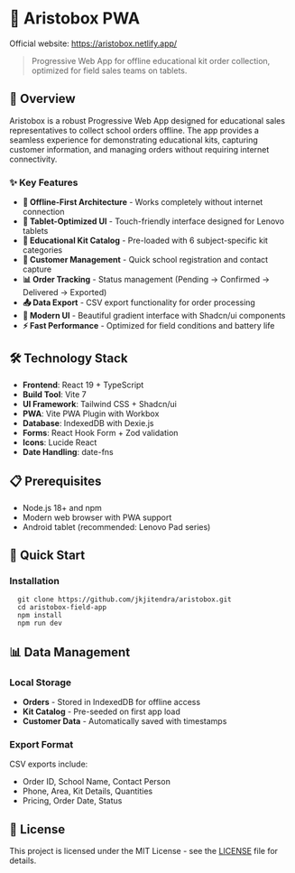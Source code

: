 # 🎒 Aristobox PWA

Official website: <a href="https://aristobox.netlify.app/" target="_blank" rel="noopener noreferrer">https://aristobox.netlify.app/</a>

> Progressive Web App for offline educational kit order collection, optimized for field sales teams on tablets.

## 🚀 Overview

Aristobox is a robust Progressive Web App designed for educational sales representatives to collect school orders offline. The app provides a seamless experience for demonstrating educational kits, capturing customer information, and managing orders without requiring internet connectivity.

### ✨ Key Features

- **🔄 Offline-First Architecture** - Works completely without internet connection
- **📱 Tablet-Optimized UI** - Touch-friendly interface designed for Lenovo tablets
- **🎯 Educational Kit Catalog** - Pre-loaded with 6 subject-specific kit categories
- **👥 Customer Management** - Quick school registration and contact capture
- **📊 Order Tracking** - Status management (Pending → Confirmed → Delivered → Exported)
- **📤 Data Export** - CSV export functionality for order processing
- **🎨 Modern UI** - Beautiful gradient interface with Shadcn/ui components
- **⚡ Fast Performance** - Optimized for field conditions and battery life

## 🛠️ Technology Stack

- **Frontend**: React 19 + TypeScript
- **Build Tool**: Vite 7
- **UI Framework**: Tailwind CSS + Shadcn/ui
- **PWA**: Vite PWA Plugin with Workbox
- **Database**: IndexedDB with Dexie.js
- **Forms**: React Hook Form + Zod validation
- **Icons**: Lucide React
- **Date Handling**: date-fns

## 📋 Prerequisites

- Node.js 18+ and npm
- Modern web browser with PWA support
- Android tablet (recommended: Lenovo Pad series)

## 🚀 Quick Start

### Installation

```
  git clone https://github.com/jkjitendra/aristobox.git
  cd aristobox-field-app
  npm install
  npm run dev
```

## 📊 Data Management

### Local Storage

- **Orders** - Stored in IndexedDB for offline access
- **Kit Catalog** - Pre-seeded on first app load
- **Customer Data** - Automatically saved with timestamps

### Export Format

CSV exports include:

- Order ID, School Name, Contact Person
- Phone, Area, Kit Details, Quantities
- Pricing, Order Date, Status

## 📄 License

This project is licensed under the MIT License - see the [LICENSE](LICENSE) file for details.
